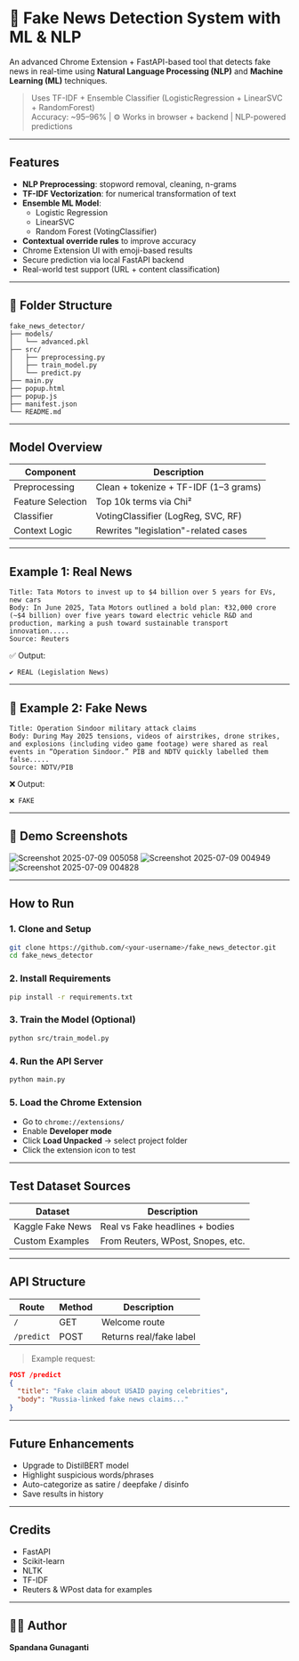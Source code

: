 # 📰 Fake News Detection System with ML & NLP 

An advanced Chrome Extension + FastAPI-based tool that detects fake news in real-time using **Natural Language Processing (NLP)** and **Machine Learning (ML)** techniques.

> Uses TF-IDF + Ensemble Classifier (LogisticRegression + LinearSVC + RandomForest)  
> Accuracy: ~95–96% | ⚙️ Works in browser + backend |  NLP-powered predictions

---

## Features

- **NLP Preprocessing**: stopword removal, cleaning, n-grams
- **TF-IDF Vectorization**: for numerical transformation of text
- **Ensemble ML Model**:
  - Logistic Regression
  - LinearSVC
  - Random Forest (VotingClassifier)
- **Contextual override rules** to improve accuracy
- Chrome Extension UI with emoji-based results
- Secure prediction via local FastAPI backend
- Real-world test support (URL + content classification)

---

## 📁 Folder Structure

```
fake_news_detector/
├── models/
│   └── advanced.pkl
├── src/
│   ├── preprocessing.py
│   ├── train_model.py
│   └── predict.py
├── main.py
├── popup.html
├── popup.js
├── manifest.json
└── README.md
```

---

## Model Overview

| Component        | Description                             |
|------------------|-----------------------------------------|
| Preprocessing    | Clean + tokenize + TF-IDF (1–3 grams)   |
| Feature Selection| Top 10k terms via Chi²                  |
| Classifier       | VotingClassifier (LogReg, SVC, RF)      |
| Context Logic    | Rewrites "legislation"-related cases    |

---

## Example 1: Real News
```
Title: Tata Motors to invest up to $4 billion over 5 years for EVs, new cars
Body: In June 2025, Tata Motors outlined a bold plan: ₹32,000 crore (~$4 billion) over five years toward electric vehicle R&D and production, marking a push toward sustainable transport innovation.....
Source: Reuters 
```

✅ Output:
```
✔️ REAL (Legislation News)
```

---

## 🚨 Example 2: Fake News
```
Title: Operation Sindoor military attack claims
Body: During May 2025 tensions, videos of airstrikes, drone strikes, and explosions (including video game footage) were shared as real events in “Operation Sindoor.” PIB and NDTV quickly labelled them false.....
Source: NDTV/PIB
```

❌ Output:
```
❌ FAKE
```

---

## 📸 Demo Screenshots
![Screenshot 2025-07-09 005058](https://github.com/user-attachments/assets/00abf6e4-cb5d-4a22-abea-bdb6daadc848)
![Screenshot 2025-07-09 004949](https://github.com/user-attachments/assets/bb1171df-6569-48a3-aaf9-4d171fb16dcf)
![Screenshot 2025-07-09 004828](https://github.com/user-attachments/assets/1a9ac454-5286-427e-a371-336525615f47)

---

## How to Run

### 1. Clone and Setup
```bash
git clone https://github.com/<your-username>/fake_news_detector.git
cd fake_news_detector
```

### 2. Install Requirements
```bash
pip install -r requirements.txt
```

### 3. Train the Model (Optional)
```bash
python src/train_model.py
```

### 4. Run the API Server
```bash
python main.py
```

### 5. Load the Chrome Extension
- Go to `chrome://extensions/`
- Enable **Developer mode**
- Click **Load Unpacked** → select project folder
- Click the extension icon to test

---

## Test Dataset Sources

| Dataset             | Description                       |
|---------------------|-----------------------------------|
| Kaggle Fake News    | Real vs Fake headlines + bodies   |
| Custom Examples     | From Reuters, WPost, Snopes, etc. |

---

## API Structure

| Route     | Method | Description                       |
|-----------|--------|-----------------------------------|
| `/`       | GET    | Welcome route                     |
| `/predict`| POST   | Returns real/fake label           |

> Example request:
```json
POST /predict
{
  "title": "Fake claim about USAID paying celebrities",
  "body": "Russia-linked fake news claims..."
}
```

---

## Future Enhancements

- Upgrade to DistilBERT model
- Highlight suspicious words/phrases
- Auto-categorize as satire / deepfake / disinfo
- Save results in history

---

## Credits

- FastAPI  
- Scikit-learn  
- NLTK  
- TF-IDF  
- Reuters & WPost data for examples  

---

## 👩‍💻 Author
**Spandana Gunaganti**  
